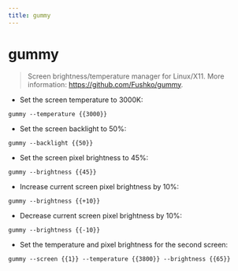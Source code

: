```yaml
---
title: gummy
---
```

# gummy

> Screen brightness/temperature manager for Linux/X11.
> More information: <https://github.com/Fushko/gummy>.

- Set the screen temperature to 3000K:

`gummy --temperature {{3000}}`

- Set the screen backlight to 50%:

`gummy --backlight {{50}}`

- Set the screen pixel brightness to 45%:

`gummy --brightness {{45}}`

- Increase current screen pixel brightness by 10%:

`gummy --brightness {{+10}}`

- Decrease current screen pixel brightness by 10%:

`gummy --brightness {{-10}}`

- Set the temperature and pixel brightness for the second screen:

`gummy --screen {{1}} --temperature {{3800}} --brightness {{65}}`
